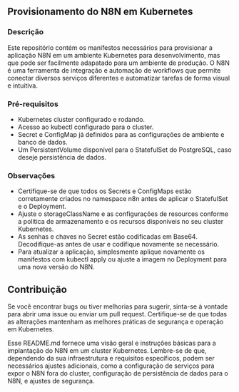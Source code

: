 ## Provisionamento do N8N em Kubernetes

### Descrição

Este repositório contém os manifestos necessários para provisionar a aplicação N8N em um ambiente Kubernetes para desenvolvimento, mas que pode ser facilmente adapatado para um ambiente de produção. O N8N é uma ferramenta de integração e automação de workflows que permite conectar diversos serviços diferentes e automatizar tarefas de forma visual e intuitiva.

### Pré-requisitos

- Kubernetes cluster configurado e rodando.
- Acesso ao kubectl configurado para o cluster.
- Secret e ConfigMap já definidos para as configurações de ambiente e banco de dados.
- Um PersistentVolume disponível para o StatefulSet do PostgreSQL, caso deseje persistência de dados.

### Observações

- Certifique-se de que todos os Secrets e ConfigMaps estão corretamente criados no namespace n8n antes de aplicar o StatefulSet e o Deployment.
- Ajuste o storageClassName e as configurações de resources conforme a política de armazenamento e os recursos disponíveis no seu cluster Kubernetes.
- As senhas e chaves no Secret estão codificadas em Base64. Decodifique-as antes de usar e codifique novamente se necessário.
- Para atualizar a aplicação, simplesmente aplique novamente os manifestos com kubectl apply ou ajuste a imagem no Deployment para uma nova versão do N8N.

## Contribuição

Se você encontrar bugs ou tiver melhorias para sugerir, sinta-se à vontade para abrir uma issue ou enviar um pull request. Certifique-se de que todas as alterações mantenham as melhores práticas de segurança e operação em Kubernetes.

Esse README.md fornece uma visão geral e instruções básicas para a implantação do N8N em um cluster Kubernetes. Lembre-se de que, dependendo da sua infraestrutura e requisitos específicos, podem ser necessários ajustes adicionais, como a configuração de serviços para expor o N8N fora do cluster, configuração de persistência de dados para o N8N, e ajustes de segurança.
